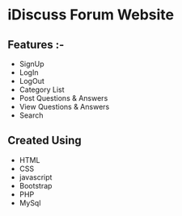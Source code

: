 # iDiscuss Forum Website
## Features :-
- SignUp
- LogIn
- LogOut
- Category List
- Post Questions & Answers 
- View Questions & Answers 
- Search
## Created Using
- HTML
- CSS
- javascript
- Bootstrap
- PHP
- MySql

